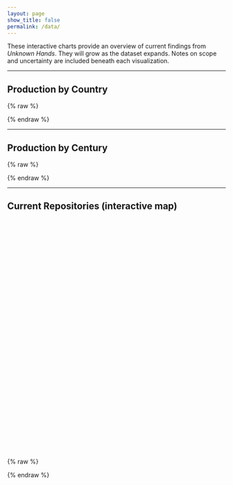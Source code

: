 ```yaml
---
layout: page
show_title: false
permalink: /data/
---
```


These interactive charts provide an overview of current findings from *Unknown Hands*. They will grow as the dataset expands. Notes on scope and uncertainty are included beneath each visualization.

---

## Production by Country

<div id="byCountry"></div>
<script src="https://cdn.plot.ly/plotly-latest.min.js"></script>

{% raw %}
<script>
  // Raw data
  const countryData = {
    "Austria":72, "Belgium":92, "Crete":3, "England":19, "France":98,
    "France or Germany":3, "Germany":660, "Germany or Switzerland":1,
    "Italy":165, "Netherlands":106, "Portugal":26, "Spain":9, "Sweden":15,
    "Switzerland":65, "Unknown":8
  };

  // Initialize counters
  const countries = ["Austria","Belgium","Crete","England","France","Germany","Italy",
    "Netherlands","Portugal","Spain","Sweden","Switzerland","Unknown"];
  const counts = {};
  countries.forEach(c => counts[c] = 0);

  // Process entries (split ambiguous labels into both countries)
  for (const [label, value] of Object.entries(countryData)) {
    if (label.includes(" or ")) {
      label.split(" or ").forEach(c => {
        if (counts[c] !== undefined) counts[c] += value;
      });
    } else if (counts[label] !== undefined) {
      counts[label] += value;
    }
  }

  // Arrays for Plotly
  const x = Object.values(counts);
  const y = Object.keys(counts);

  Plotly.newPlot("byCountry", [{
    x: x,
    y: y,
    type: "bar",
    orientation: "h",
    text: x.map(v => v.toString()),
    textposition: "auto",
  }], {
    title: "Production Location of Manuscripts (by country)",
    xaxis: { title: "Number of Manuscripts" },
    margin: { l: 180 }
  });
</script>
{% endraw %}

---

## Production by Century

<div id="byCentury"></div>

{% raw %}
<script>
  // Range-distributed data for centuries
  const centuryData = {
    "8": 39, "9": 9, "10": 7, "11": 2, "12": 108,
    "13": 25, "14": 46, "15": 828, "16": 267, "Unknown": 5,
    "9-15": 2, "12-13": 2, "8-9": 23, "13-14": 1, "14-15": 7,
    "15-16": 28, "15-18": 1, "16-18": 1
  };

  const counts = {8:0,9:0,10:0,11:0,12:0,13:0,14:0,15:0,16:0};

  function add(century, value) {
    if (counts[century] !== undefined) counts[century] += value;
  }

  for (const [label, value] of Object.entries(centuryData)) {
    if (!label.includes("-") && label !== "Unknown") {
      add(parseInt(label), value);
    } else if (label.includes("-")) {
      const [start, end] = label.split("-").map(x => parseInt(x));
      for (let c=start; c<=end; c++) add(c, value);
    }
  }

  const centuries = Object.keys(counts).map(c => c + "th");
  const values = Object.values(counts);

  Plotly.newPlot("byCentury", [{
    x: centuries,
    y: values,
    type: "bar",
    marker: {color: "#444"},
    text: values.map(v => v.toString()),
    textposition: "auto"
  }], {
    title: "Manuscripts by Century of Production",
    xaxis: { title: "Century" },
    yaxis: { title: "Number of Manuscripts" }
  });
</script>
{% endraw %}

---

## Current Repositories (interactive map)

<div id="repoMap" style="height: 520px; border-radius: 8px; margin: 1.5rem 0;"></div>

<link rel="stylesheet" href="https://unpkg.com/leaflet@1.9.4/dist/leaflet.css">
<script src="https://unpkg.com/leaflet@1.9.4/dist/leaflet.js"></script>
<script src="https://unpkg.com/papaparse@5.4.1/papaparse.min.js"></script>

{% raw %}
<script>
  const CSV_URL = "{{ '/assets/data/repositories.csv' | relative_url }}";

  const map = L.map('repoMap', {scrollWheelZoom: false}).setView([48.5, 10], 5);
  L.tileLayer('https://tile.openstreetmap.org/{z}/{x}/{y}.png', {
    maxZoom: 18,
    attribution: '&copy; OpenStreetMap contributors'
  }).addTo(map);

  Papa.parse(CSV_URL, {
    download: true,
    header: true,
    complete: function(results) {
      const rows = results.data || [];
      const bounds = [];

      rows.forEach(r => {
        const lat = parseFloat(r.lat);
        const lon = parseFloat(r.lon);
        const count = parseFloat(r.count || "0");

        if (Number.isFinite(lat) && Number.isFinite(lon)) {
          const size = Math.max(6, Math.sqrt(count || 1));
          const marker = L.circleMarker([lat, lon], {
            radius: size,
            color: "#222",
            weight: 1,
            fillColor: "#444",
            fillOpacity: 0.75
          }).addTo(map);

          marker.bindPopup(
            `<strong>${r.name || "Unknown"}</strong><br>` +
            `${r.city ? r.city + ', ' : ''}${r.country || ''}<br>` +
            `Manuscripts: ${count || 0}`
          );

          bounds.push([lat, lon]);
        }
      });

      if (bounds.length) {
        map.fitBounds(bounds, {padding: [30,30]});
      }
    }
  });
</script>
{% endraw %}
